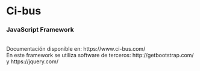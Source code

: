 # Ci-bus

### JavaScript Framework<br>
<br>
Documentación disponible en: https://www.ci-bus.com/
<br>
En este framework se utiliza software de terceros: http://getbootstrap.com/ y https://jquery.com/<br>
